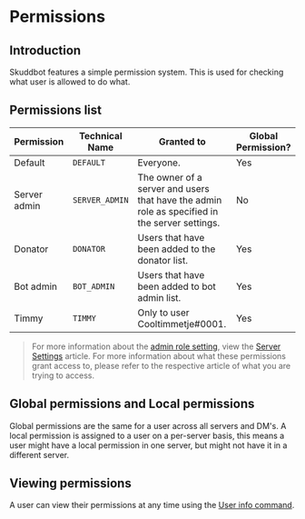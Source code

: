 # Permissions

## Introduction
Skuddbot features a simple permission system. This is used for checking what user is allowed to do what.

## Permissions list
| Permission   | Technical Name | Granted to                                                                                    | Global Permission? |
|--------------|----------------|-----------------------------------------------------------------------------------------------|--------------------|
| Default      | `DEFAULT`      | Everyone.                                                                                     | Yes                |
| Server admin | `SERVER_ADMIN` | The owner of a server and users that have the admin role as specified in the server settings. | No                 |
| Donator      | `DONATOR`      | Users that have been added to the donator list.                                               | Yes                |
| Bot admin    | `BOT_ADMIN`    | Users that have been added to bot admin list.                                                 | Yes                |
| Timmy        | `TIMMY`        | Only to user Cooltimmetje#0001.                                                               | Yes                |
> For more information about the [admin role setting](/Features/server-settings.md), view the [Server Settings](/Features/server-settings.md) article.
> For more information about what these permissions grant access to, please refer to the respective article of what you are trying to access.

## Global permissions and Local permissions
Global permissions are the same for a user across all servers and DM's.
A local permission is assigned to a user on a per-server basis, this means a user might have a local permission in one server, but might not have it in a different server.

## Viewing permissions
A user can view their permissions at any time using the [User info command](/Commands/user-info-command.md).

[^1]: 